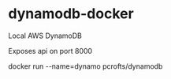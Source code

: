 # dynamodb-docker
Local AWS DynamoDB

Exposes api on port 8000

docker run --name=dynamo pcrofts/dynamodb
